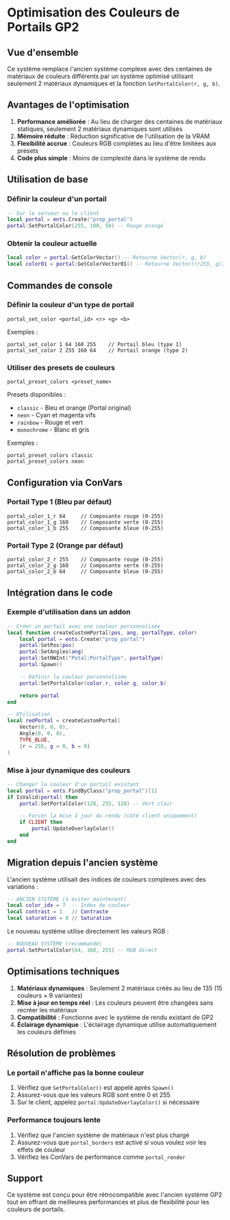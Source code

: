 # Optimisation des Couleurs de Portails GP2

## Vue d'ensemble

Ce système remplace l'ancien système complexe avec des centaines de matériaux de couleurs différents par un système optimisé utilisant seulement 2 matériaux dynamiques et la fonction `SetPortalColor(r, g, b)`.

## Avantages de l'optimisation

1. **Performance améliorée** : Au lieu de charger des centaines de matériaux statiques, seulement 2 matériaux dynamiques sont utilisés
2. **Mémoire réduite** : Réduction significative de l'utilisation de la VRAM
3. **Flexibilité accrue** : Couleurs RGB complètes au lieu d'être limitées aux presets
4. **Code plus simple** : Moins de complexité dans le système de rendu

## Utilisation de base

### Définir la couleur d'un portail

```lua
-- Sur le serveur ou le client
local portal = ents.Create("prop_portal")
portal:SetPortalColor(255, 100, 50) -- Rouge orangé
```

### Obtenir la couleur actuelle

```lua
local color = portal:GetColorVector() -- Retourne Vector(r, g, b)
local color01 = portal:GetColorVector01() -- Retourne Vector(r/255, g/255, b/255)
```

## Commandes de console

### Définir la couleur d'un type de portail

```
portal_set_color <portal_id> <r> <g> <b>
```

Exemples :

```
portal_set_color 1 64 160 255    // Portail bleu (type 1)
portal_set_color 2 255 160 64    // Portail orange (type 2)
```

### Utiliser des presets de couleurs

```
portal_preset_colors <preset_name>
```

Presets disponibles :

- `classic` - Bleu et orange (Portal original)
- `neon` - Cyan et magenta vifs
- `rainbow` - Rouge et vert
- `monochrome` - Blanc et gris

Exemples :

```
portal_preset_colors classic
portal_preset_colors neon
```

## Configuration via ConVars

### Portail Type 1 (Bleu par défaut)

```
portal_color_1_r 64     // Composante rouge (0-255)
portal_color_1_g 160    // Composante verte (0-255)
portal_color_1_b 255    // Composante bleue (0-255)
```

### Portail Type 2 (Orange par défaut)

```
portal_color_2_r 255    // Composante rouge (0-255)
portal_color_2_g 160    // Composante verte (0-255)
portal_color_2_b 64     // Composante bleue (0-255)
```

## Intégration dans le code

### Exemple d'utilisation dans un addon

```lua
-- Créer un portail avec une couleur personnalisée
local function createCustomPortal(pos, ang, portalType, color)
    local portal = ents.Create("prop_portal")
    portal:SetPos(pos)
    portal:SetAngles(ang)
    portal:SetNWInt("Potal:PortalType", portalType)
    portal:Spawn()

    -- Définir la couleur personnalisée
    portal:SetPortalColor(color.r, color.g, color.b)

    return portal
end

-- Utilisation
local redPortal = createCustomPortal(
    Vector(0, 0, 0),
    Angle(0, 0, 0),
    TYPE_BLUE,
    {r = 255, g = 0, b = 0}
)
```

### Mise à jour dynamique des couleurs

```lua
-- Changer la couleur d'un portail existant
local portal = ents.FindByClass("prop_portal")[1]
if IsValid(portal) then
    portal:SetPortalColor(128, 255, 128) -- Vert clair

    -- Forcer la mise à jour du rendu (côté client uniquement)
    if CLIENT then
        portal:UpdateOverlayColor()
    end
end
```

## Migration depuis l'ancien système

L'ancien système utilisait des indices de couleurs complexes avec des variations :

```lua
-- ANCIEN SYSTÈME (à éviter maintenant)
local color_idx = 7  -- Index de couleur
local contrast = 1   // Contraste
local saturation = 0 // Saturation
```

Le nouveau système utilise directement les valeurs RGB :

```lua
-- NOUVEAU SYSTÈME (recommandé)
portal:SetPortalColor(64, 160, 255) -- RGB direct
```

## Optimisations techniques

1. **Matériaux dynamiques** : Seulement 2 matériaux créés au lieu de 135 (15 couleurs × 9 variantes)
2. **Mise à jour en temps réel** : Les couleurs peuvent être changées sans recréer les matériaux
3. **Compatibilité** : Fonctionne avec le système de rendu existant de GP2
4. **Éclairage dynamique** : L'éclairage dynamique utilise automatiquement les couleurs définies

## Résolution de problèmes

### Le portail n'affiche pas la bonne couleur

1. Vérifiez que `SetPortalColor()` est appelé après `Spawn()`
2. Assurez-vous que les valeurs RGB sont entre 0 et 255
3. Sur le client, appelez `portal:UpdateOverlayColor()` si nécessaire

### Performance toujours lente

1. Vérifiez que l'ancien système de matériaux n'est plus chargé
2. Assurez-vous que `portal_borders` est activé si vous voulez voir les effets de couleur
3. Vérifiez les ConVars de performance comme `portal_render`

## Support

Ce système est conçu pour être rétrocompatible avec l'ancien système GP2 tout en offrant de meilleures performances et plus de flexibilité pour les couleurs de portails.
